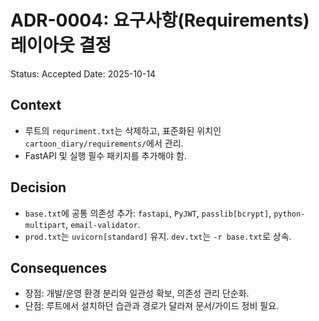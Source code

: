 # ADR-0004: 요구사항(Requirements) 레이아웃 결정

Status: Accepted
Date: 2025-10-14

## Context
- 루트의 `requriment.txt`는 삭제하고, 표준화된 위치인 `cartoon_diary/requirements/`에서 관리.
- FastAPI 및 실행 필수 패키지를 추가해야 함.

## Decision
- `base.txt`에 공통 의존성 추가: `fastapi`, `PyJWT`, `passlib[bcrypt]`, `python-multipart`, `email-validator`.
- `prod.txt`는 `uvicorn[standard]` 유지. `dev.txt`는 `-r base.txt`로 상속.

## Consequences
- 장점: 개발/운영 환경 분리와 일관성 확보, 의존성 관리 단순화.
- 단점: 루트에서 설치하던 습관과 경로가 달라져 문서/가이드 정비 필요.

